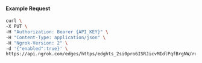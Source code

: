 <!-- Code generated for API Clients. DO NOT EDIT. -->

#### Example Request

```bash
curl \
-X PUT \
-H "Authorization: Bearer {API_KEY}" \
-H "Content-Type: application/json" \
-H "Ngrok-Version: 2" \
-d '{"enabled":true}' \
https://api.ngrok.com/edges/https/edghts_2si0pro6ISRJicvMIdlPqfBrgNW/routes/edghtsrt_2si0ptmkAEPhMMI8D0TaBkkwiHp/compression
```
